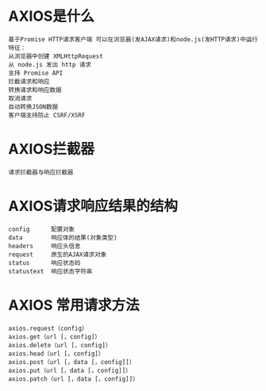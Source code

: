 # AXIOS是什么
    基于Promise HTTP请求客户端 可以在浏览器(发AJAX请求)和node.js(发HTTP请求)中运行
    特征：    
    从浏览器中创建 XMLHttpRequest
    从 node.js 发出 http 请求
    支持 Promise API
    拦截请求和响应
    转换请求和响应数据
    取消请求
    自动转换JSON数据
    客户端支持防止 CSRF/XSRF


# AXIOS拦截器
    请求拦截器与响应拦截器

# AXIOS请求响应结果的结构
    config      配置对象
    data        响应体的结果(对象类型)
    headers     响应头信息
    request     原生的AJAX请求对象
    status      响应状态码
    statustext  响应状态字符串

# AXIOS 常用请求方法
    axios.request（config）
    axios.get（url [，config]）
    axios.delete（url [，config]）
    axios.head（url [，config]）
    axios.post（url [，data [，config]]）
    axios.put（url [，data [，config]]）
    axios.patch（url [，data [，config]]）
